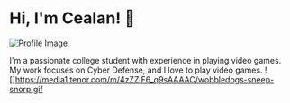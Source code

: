 

# Hi, I'm Cealan! 👋

![Profile Image](https://cdn.discordapp.com/avatars/235604578110930944/69426b460db167b47ab32961211fd3f0?size=1024)

I'm a passionate college student with experience in playing video games. My work focuses on Cyber Defense, and I love to play video games.
![]https://media1.tenor.com/m/4zZZlF6_q9sAAAAC/wobbledogs-sneep-snorp.gif

